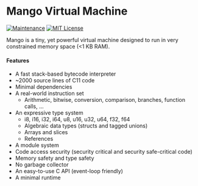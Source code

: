 # Mango Virtual Machine

[![Maintenance](https://img.shields.io/maintenance/yes/2017.svg)](https://github.com/ektrah/mango)
[![MIT License](https://img.shields.io/github/license/ektrah/mango.svg?maxAge=2592000)](LICENSE)

Mango is a tiny, yet powerful virtual machine designed to run in very constrained memory space (<1 KB RAM).

#### Features

* A fast stack-based bytecode interpreter
* ~2000 source lines of C11 code
* Minimal dependencies
* A real-world instruction set
  * Arithmetic, bitwise, conversion, comparison, branches, function calls, ...
* An expressive type system
  * i8, i16, i32, i64, u8, u16, u32, u64, f32, f64
  * Algebraic data types (structs and tagged unions)
  * Arrays and slices
  * References
* A module system
* Code access security (security critical and security safe-critical code)
* Memory safety and type safety
* No garbage collector
* An easy-to-use C API (event-loop friendly)
* A minimal runtime
